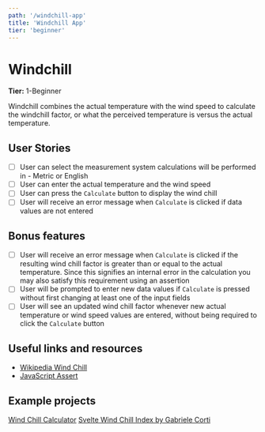 ```yaml
---
path: '/windchill-app'
title: 'Windchill App'
tier: 'beginner'
---
```


# Windchill

**Tier:** 1-Beginner

Windchill combines the actual temperature with the wind speed to calculate
the windchill factor, or what the perceived temperature is versus the actual
temperature.

## User Stories

- [ ] User can select the measurement system calculations will be performed in - Metric or English
- [ ] User can enter the actual temperature and the wind speed
- [ ] User can press the `Calculate` button to display the wind chill
- [ ] User will receive an error message when `Calculate` is clicked if data values are not entered

## Bonus features

- [ ] User will receive an error message when `Calculate` is clicked if the resulting wind chill factor is greater than or equal to the actual temperature. Since this signifies an internal error in the calculation you may also satisfy this requirement using an assertion
- [ ] User will be prompted to enter new data values if `Calculate` is pressed without first changing at least one of the input fields
- [ ] User will see an updated wind chill factor whenever new actual temperature or wind speed values are entered, without being required to click the `Calculate` button

## Useful links and resources

- [Wikipedia Wind Chill](https://en.wikipedia.org/wiki/Wind_chill)
- [JavaScript Assert](https://developer.mozilla.org/en-US/docs/Web/API/console/assert)

## Example projects

[Wind Chill Calculator](http://www.jsmadeeasy.com/javascripts/Calculators/Wind%20Chill%20Calculator/index.htm)
[Svelte Wind Chill Index by Gabriele Corti](https://codepen.io/borntofrappe/pen/WNNrrJg)
